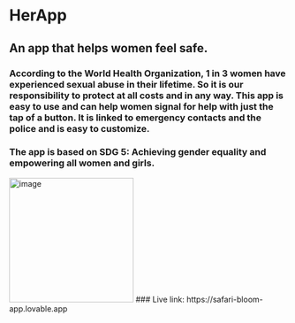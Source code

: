 # HerApp
## An app that helps women feel safe.
### According to the World Health Organization, 1 in 3 women have experienced sexual abuse in their lifetime. So it is our responsibility to protect at all costs and in any way. This app is easy to use and can help women signal for help with just the tap of a button. It is linked to emergency contacts and the police and is easy to customize.
### The app is based on SDG 5: Achieving gender equality and empowering all women and girls.
<img width="225" height="225" alt="image" src="https://github.com/user-attachments/assets/ac6ca53e-8e04-4970-9522-4f8ca8f3f31b" />
### Live link: https://safari-bloom-app.lovable.app


